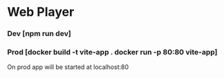 # Web Player

### Dev [npm run dev]


### Prod [docker build -t vite-app .      docker run -p 80:80 vite-app]

On prod app will be started at localhost:80
